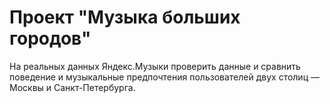# Проект "Музыка больших городов"
На реальных данных Яндекс.Музыки проверить данные и сравнить поведение и музыкальные предпочтения пользователей двух столиц — Москвы и Санкт-Петербурга.
